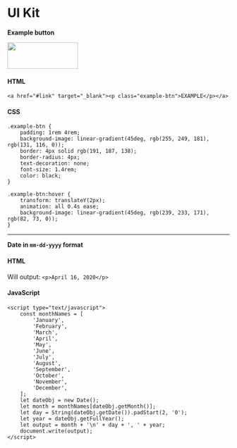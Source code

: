 # UI Kit

**Example button**

<p align="left">
  <img width="160" height="60" src="https://res.cloudinary.com/mostmojo/image/upload/v1586952100/example-btn.png">
</p>

#### HTML

`<a href="#link" target="_blank"><p class="example-btn">EXAMPLE</p></a>`

#### CSS

```
.example-btn {
	padding: 1rem 4rem;
	background-image: linear-gradient(45deg, rgb(255, 249, 181), rgb(131, 116, 0));
	border: 4px solid rgb(191, 187, 138);
	border-radius: 4px;
	text-decoration: none;
	font-size: 1.4rem;
	color: black;
}

.example-btn:hover {
	transform: translateY(2px);
	animation: all 0.4s ease;
	background-image: linear-gradient(45deg, rgb(239, 233, 171), rgb(82, 73, 0));
}
```

---

**Date in `mm-dd-yyyy` format**

#### HTML

Will output:
`<p>April 16, 2020</p>`

#### JavaScript

```
<script type="text/javascript">
	const monthNames = [
		'January',
		'February',
		'March',
		'April',
		'May',
		'June',
		'July',
		'August',
		'September',
		'October',
		'November',
		'December',
	];
	let dateObj = new Date();
	let month = monthNames[dateObj.getMonth()];
	let day = String(dateObj.getDate()).padStart(2, '0');
	let year = dateObj.getFullYear();
	let output = month + '\n' + day + ', ' + year;
	document.write(output);
</script>
```
